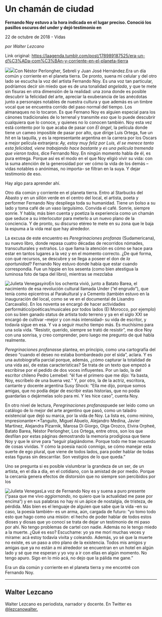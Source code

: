 # Un chamán de ciudad

**Fernando Noy estuvo a la hora indicada en el lugar preciso. Conoció los pasillos oscuros del under y dejó testimonio en**

22 de octubre de 2018 - Vidas

_por Walter Lezcano_

Link original: https://laagenda.tumblr.com/post/178989187525/era-un-d%C3%ADa-com%C3%BAn-y-corriente-en-el-planeta-tierra

![](https://64.media.tumblr.com/a1a25e09c3c27c2456dc2a187c530932/tumblr_inline_ph16n16rSv1t6q87u_500.jpg)![](https://64.media.tumblr.com/24401b8dca912ccb478b7fd2e025cba3/tumblr_inline_ph16n2N0r51t6q87u_500.jpg)Con Néstor Perlongher, Sebreli y Juan José Hernández.Era un día común y corriente en el planeta tierra. De pronto, suena mi celular y del otro lado se escucha la voz del artista Fernando Noy. Es una voz tan particular, podríamos decir sin miedo que es de una tonalidad *angelada*, y que te mete sin fisuras en otra dimensión de la realidad: una zona donde es posible descubrir la felicidad del arte, apreciar la exuberancia de las anécdotas junto a personajes notables de nuestra cultura y que además es un timbre vocal que se encuentra corrido del paso normal del tiempo. Los almanaques no lo tocaron. Es que Fernano Noy es alguien especial para los cánones tradicionales de lo terrenal y transmite *eso* que lo puede descubrir cualquiera que lo conoce, y quienes no lo conocen también. Noy esta vez está contento por lo que acaba de pasar con *El ángel*, la película donde tiene un cameo imposible de pasar por alto, que dirige Luis Ortega, fue un *hit* en la taquilla, y es la representante argentina en la carrera por los Oscars a mejor película extranjera: *Ay, estoy muy feliz por Luis, él se merece tanto esta felicidad, viene trabajando hace bastante y es una película tremenda que vieron todos*, dice Fernando Noy. En ningún momento habla de él, es pura entrega. Porque así es el modo en el que Noy eligió vivir su vida: con la suma atención de la generosidad por ver cómo la vida de los demás –vidas notables o anónimas, no importa– se filtran en la suya. Y dejar testimonio de eso.  

Hay algo para aprender ahí.

Otro día común y corriente en el planeta tierra. Entro al Starbucks del Abasto y en un sillón verde en el centro del local, el artista, poeta y performer Fernando Noy despliega toda su humanidad. Tiene un bolso a su lado y toma café de un vaso larguísimo. Convida el café. Sonríe, siempre sonríe. Y habla; más bien cuenta y poetiza la experiencia como un chamán que seduce a su interlocutor para meterlo a un nuevo plano de la conciencia. Y de pronto, su discurso etéreo te mete en su zona que le baja la espuma a la vida real que hay alrededor.  


La excusa de este encuentro es *Peregrinaciones profanas* (Sudamericana), su nuevo libro, donde repasa cuatro décadas de recorridos nómades, transculturales y extraños. Lo que llama la atención es cómo se hace para estar en tantos lugares a la vez y en el momento correcto. ¿De qué forma, con qué recursos, se descubre y se llega a poseer el don de *la oportunidad*? Fernando Noy estuvo donde había que estar cuando correspondía. Fue un hippie en los sesenta (como bien atestigua la luminosa foto de tapa del libro), mientras se mezclaba

![Julieta Venegas](https://64.media.tumblr.com/23c7fef3565b34e3f0599cf494973a51/tumblr_inline_ph16n2JS581t6q87u_250.jpg)*yiro*En los ochenta vivió, junto a Batato Barea, el nacimiento de esa revolución cultural llamada Under (“el engrudo”), que tenía como epicentros al Parakultural y a Cemento (también estuvo en la inauguración del local, como se ve en el documental de Lisandro Carcavallo). En los noventa se encargó de hacer actividades performático/poéticas/musicales por todos lados (El Morocco, por ejemplo) con su bien ganado status de artista todo terreno y ya en el siglo XXI se encargó  de cultivar –mejor y con más intensidad– su vida de escritor, y todavía sigue en esa. Y va a seguir mucho tiempo más. Es muchísimo para una sola vida. “Resistir, querido, siempre se trató de resistir”, me dice Noy con una sonrisa, y creo comprender, pero luego me pregunto de qué habla realmente.     

*Peregrinaciones profanas*se plantea, en principio, como una cartografía del deseo “cuando el deseo no estaba bombardeado por el sida”, aclara. Y es una autobiografía parcial porque, además, ¿cómo capturar la totalidad de una vida así, de estas características? Se trata de un texto que empezó a escribirse por el pedido de dos voces influyentes. Por un lado, la del escritor chileno Pedro Lemebel: “él fue el primero que me dijo: Ya basta, Noy, escríbelo de una buena vez.” Y, por otro, la de la actriz, escritora, cantante y docente argentina Susy Shock: “Ella me dijo, porque somos amigas, que no podía dejar de escribir estas historias, que no podía guardarlas o dejármelas solo para mí. Y les hice caso”, cuenta Noy.    

En otro nivel de lectura, *Peregrinaciones profanas*puede ser leído como un catálogo de lo mejor del arte argentino que pasó, como un taladro existencial que dejó su marca, por la vida de Noy. La lista es, como mínino, impresionante*:*Tanguito, Miguel Abuelo, Alejandro Medina, Javier Martínez, Alejandra Pizarnik, Marosa Di Giorgo, Olga Orozco, Elvira Orpheé, Batato Barea, Néstor Perlongher, Los Ortega, entre otros, son los que desfilan por estas páginas demostrando la memoria prodigiosa que tiene Noy y que le sirve para “seguir plagiándome. Porque todo me trae recuerdo de cosas vividas. Y cómo la poesía nació conmigo, se cómo manejar esta suerte de ego plural, que viene de todos lados, para poder hablar de todas estas figuras sin descarrilar. Son vestigios de lo que queda.”      

Uno se pregunta si es posible vislumbrar la grandeza de un ser, de un artista, en el día a día, en el cotidiano, con la amistad de por medio. Porque la cercanía genera efectos de distorsión que no siempre son percibidos por los

![Julieta Venegas](https://64.media.tumblr.com/aaa7d9856b1ea521ae096f4bf390a9ee/tumblr_inline_ph16n2Rxz61t6q87u_250.jpg)La voz de Fernando Noy es y suena a puro presente (“pasa que me vivo *aggiornando*, no quiero que la actualidad me pase por encima“) y en sus palabras no hay ni un ápice de nostalgia, de tristeza, de pérdida. Más bien es el lenguaje de alguien que sabe que la vida –en su caso, la poesía también– es un arma, aún, cargada de futuro: “yo tomo todo esto que hago como una misión: el hecho de poder hablar de todos estos dioses y diosas que yo conocí se trata de dejar un testimonio de mi paso por ahí. No tengo problemas de cartel con nadie. Además no le tengo miedo a la muerte. ¿Qué es eso? Escuchame: yo ya me morí muchas veces y mirame: acá estoy todavía vivita y coleando. Además, yo sé que la muerte no existe, es un paso a otro plano de la existencia. Todos mis amigos y amigas que ya no están a mi alrededor se encuentran en un hotel en algún lado y sé que me esperan y yo voy a ir con ellas en algún momento. No tengo apuro. Sigo en lo mío acá, no dejo que la pálida me gane.”

Era un día común y corriente en el planeta tierra y me encontré con Fernando Noy. 



---

Walter Lezcano
--------------

 Walter Lezcano es periodista, narrador y docente. En Twitter es [@lezcanowalter.](https://twitter.com/lezcanowalter) 

